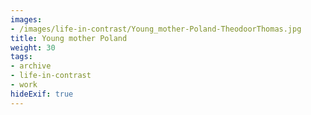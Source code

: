 ```yaml
---
images:
- /images/life-in-contrast/Young_mother-Poland-TheodoorThomas.jpg
title: Young mother Poland
weight: 30
tags:
- archive
- life-in-contrast
- work
hideExif: true
---
```

